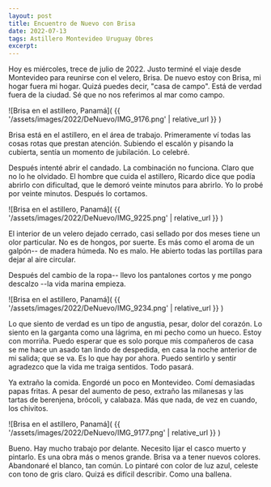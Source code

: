 ```yaml
---
layout: post
title: Encuentro de Nuevo con Brisa
date: 2022-07-13
tags: Astillero Montevideo Uruguay Obres
excerpt:
---
```


Hoy es miércoles, trece de julio de 2022. Justo terminé el viaje desde
Montevideo para reunirse con el velero, Brisa.
De nuevo estoy con Brisa, mi hogar fuera mi hogar. Quizá puedes decir,
"casa de campo". Está de verdad fuera de la ciudad. Sé que no nos referimos al
mar como campo.

![Brisa en el astillero, Panamá](
  {{ '/assets/images/2022/DeNuevo/IMG_9176.png' | relative_url }}
)

Brisa está en el astillero, en el área de trabajo.
Primeramente ví todas las cosas rotas que prestan atención.
Subiendo el escalón y pisando la cubierta, sentía un momento de jubilación.
Lo celebré.

Después intenté abrir el candado. La combinación no funciona. Claro que no
lo he olvidado. El hombre que cuida el astillero, Ricardo dice que podía
abrirlo con dificultad, que le demoró veinte minutos para abrirlo.
Yo lo probé por veinte minutos. Después lo cortamos.

![Brisa en el astillero, Panamá](
  {{ '/assets/images/2022/DeNuevo/IMG_9225.png' | relative_url }}
)

El interior de un velero dejado cerrado, casi sellado por dos meses tiene
un olor particular. No es de hongos, por suerte. Es más como el aroma de
un galpón-- de madera húmeda. No es malo. He abierto todas las portillas
para dejar al aire circular.

Después del cambio de la ropa-- llevo los pantalones cortos y me pongo
descalzo --la vida marina empieza.

![Brisa en el astillero, Panamá](
  {{ '/assets/images/2022/DeNuevo/IMG_9234.png' | relative_url }}
)

Lo que siento de verdad es un tipo de angustia, pesar, dolor del corazón.
Lo siento en la garganta como una lágrima, en mi pecho como un hueco.
Estoy con morriña. Puedo esperar que es solo porque mis compañeros de casa
se me hace un asado
tan lindo de despedida, en casa la noche anterior de mi salida; que se va.
Es lo que hay por ahora. Puedo sentirlo y sentir agradezco que la vida
me traiga sentidos. Todo pasará.

Ya extraño la comida. Engordé un poco en Montevideo. Comí demasiadas
papas fritas. A pesar del aumento de peso, extraño las milanesas y las
tartas de berenjena, brócoli, y calabaza. Más que nada, de vez en cuando,
los chivitos.

![Brisa en el astillero, Panamá](
  {{ '/assets/images/2022/DeNuevo/IMG_9177.png' | relative_url }}
)

Bueno. Hay mucho trabajo por delante. Necesito lijar el casco muerto y pintarlo.
Es una obra más o menos grande. Brisa va a tener nuevos colores. Abandonaré
el blanco, tan común. Lo pintaré con color de luz azul, celeste con tono de
gris claro. Quizá es difícil describir. Como una ballena.

